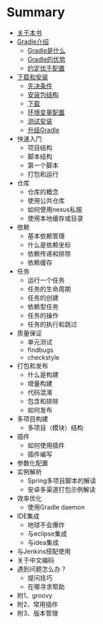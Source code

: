 # Summary

* [关于本书](README.md)
* [Gradle介绍](book/ch1/index.md)
   * [Gradle是什么](book/ch1/1.1.Gradle是什么.md)
   * [Gradle的优势](book/ch1/1.2.Gradle的优势.md)
   * [约定优于配置](book/ch1/1.3.约定优于配置.md)
* [下载和安装](book/ch2/index.md)
   * [先决条件](book/ch2/先决条件.md)
   * [安装包结构](book/ch2/安装包结构.md)
   * [下载](book/ch2/下载.md)
   * [环境变量配置](book/ch2/环境变量配置.md)
   * [测试安装](book/ch2/测试安装.md)
   * [升级Gradle](book/ch2/升级Gradle.md)
* 快速入门
   * 项目结构
   * 脚本结构
   * 第一个脚本
   * 打包和运行
* 仓库
   * 仓库的概念
   * 使用公共仓库
   * 如何使用nexus私服
   * 使用本地缓存或目录
* 依赖
   * 基本依赖管理
   * 什么是依赖坐标
   * 依赖传递和排除
   * 依赖缓存
* 任务
   * 运行一个任务
   * 任务的生命周期
   * 任务的创建
   * 依赖型任务
   * 任务的操作
   * 任务的执行和跳过
* 质量保证
   * 单元测试
   * findbugs
   * checkstyle
* 打包和发布
   * 什么是构建
   * 增量构建
   * 代码混淆
   * 包含和排除
   * 如何发布
* 多项目构建
   * 多项目（模块）结构
* 插件
   * 如何使用插件
   * 插件编写
* 参数化配置
* 实例解析
   * Spring多项目脚本的解读
   * 安卓多渠道打包示例解读
* 效率优化
   * 使用Gradle daemon
* IDE集成
   * 地球不会爆炸
   * 与eclipse集成
   * 与idea集成
* 与Jenkins搭配使用
* 关于中文编码
* 遇到问题怎么办？
   * 提问技巧
   * 在哪寻求帮助
* 附1、groovy
* 附2、常用插件
* 附3、版本管理

